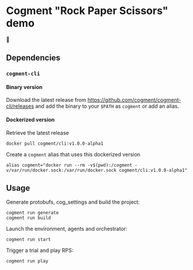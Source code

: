 # Cogment "Rock Paper Scissors" demo

🚧

## Dependencies

### `cogment-cli`

#### Binary version

Download the latest release from <https://github.com/cogment/cogment-cli/releases> and add the binary to your `$PATH` as `cogment` or add an alias.

#### Dockerized version

Retrieve the latest release

```
docker pull cogment/cli:v1.0.0-alpha1
```

Create a `cogment` alias that uses this dockerized version

```
alias cogment="docker run --rm -v$(pwd):/cogment -v/var/run/docker.sock:/var/run/docker.sock cogment/cli:v1.0.0-alpha1"
```

## Usage

Generate protobufs, cog_settings and build the project:

```
cogment run generate
cogment run build
```

Launch the environment, agents and orchestrator:

```
cogment run start
```

Trigger a trial and play RPS:

```
cogment run play
```
